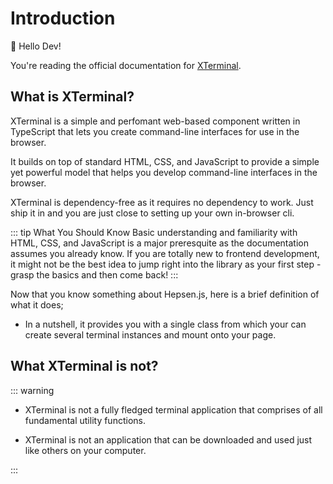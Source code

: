 # Introduction

:wave: Hello Dev!

You're reading the official documentation for [XTerminal](https://github.com/henryhale/xterminal).

## What is XTerminal?

XTerminal is a simple and perfomant web-based component written in TypeScript that lets you create command-line interfaces for use in the browser.

It builds on top of standard HTML, CSS, and JavaScript to provide a simple yet powerful model that helps you develop command-line interfaces in the browser.

XTerminal is dependency-free as it requires no dependency to work. Just ship it in and you are just close to setting up your own in-browser cli.

::: tip What You Should Know
Basic understanding and familiarity with HTML, CSS, and JavaScript is a major preresquite as the documentation assumes you already know.
If you are totally new to frontend development, it might not be the best idea to jump right into the library as your first step - grasp the basics and then come back!
:::

Now that you know something about Hepsen.js, here is a brief definition of what it does;

- In a nutshell, it provides you with a single class from which your can create several terminal instances and mount onto your page.

## What XTerminal is not?

::: warning

- XTerminal is not a fully fledged terminal application that comprises of all fundamental utility functions.

- XTerminal is not an application that can be downloaded and used just like others on your computer.

:::

